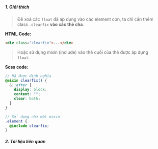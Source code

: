 ##### 1. Giải thích
> Để xoá các `float` đã áp dụng vào các element con, ta chỉ cần thêm class `.clearfix` **vào các thẻ cha**.

**HTML Code:**
```html
<div class="clearfix">...</div>
```

> Hoặc sử dụng mixin (include) vào thẻ cuối của thẻ được áp dụng `float`.

**Scss code:**
```scss
// Đã được định nghĩa
@mixin clearfix() {
  &::after {
    display: block;
    content: "";
    clear: both;
  }
}

// Sử dụng như một mixin
.element {
  @include clearfix;
}
```
##### 2. Tài liệu liên quan